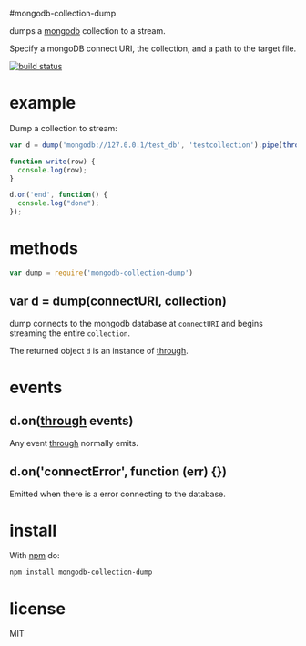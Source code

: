 #mongodb-collection-dump

dumps a [mongodb](https://npmjs.org/package/mongodb) collection to a stream.

Specify a mongoDB connect URI, the collection, and a path to the target file.

[![build status](https://secure.travis-ci.org/nickpoorman/mongodb-collection-dump.png)](http://travis-ci.org/nickpoorman/mongodb-collection-dump)

# example

Dump a collection to stream:

``` js
var d = dump('mongodb://127.0.0.1/test_db', 'testcollection').pipe(through(write));

function write(row) {
  console.log(row);
}

d.on('end', function() {
  console.log("done");
});
```

# methods

``` js
var dump = require('mongodb-collection-dump')
```

## var d = dump(connectURI, collection)

dump connects to the mongodb database at `connectURI` and begins streaming the entire `collection`.

The returned object `d` is an instance of [through](https://github.com/dominictarr/through). 

# events

## d.on([through](https://github.com/dominictarr/through) events)

Any event [through](https://github.com/dominictarr/through) normally emits.

## d.on('connectError', function (err) {})

Emitted when there is a error connecting to the database.

# install

With [npm](https://npmjs.org) do:

```
npm install mongodb-collection-dump
```

# license

MIT